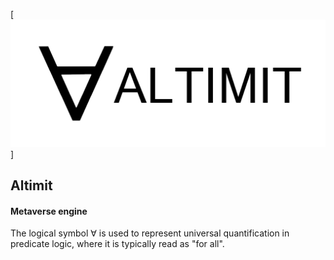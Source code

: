 [![Altimit logo](/logo.png)]

## Altimit

#### Metaverse engine

The logical symbol ∀ is used to represent universal quantification in predicate logic, where it is typically read as "for all".
